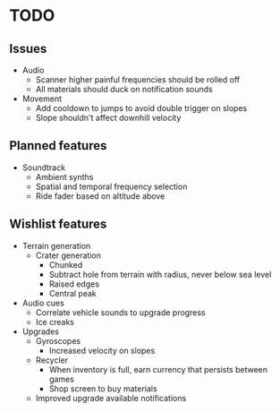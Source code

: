 # TODO
## Issues
- Audio
  - Scanner higher painful frequencies should be rolled off
  - All materials should duck on notification sounds
- Movement
  - Add cooldown to jumps to avoid double trigger on slopes
  - Slope shouldn't affect downhill velocity

## Planned features
- Soundtrack
  - Ambient synths
  - Spatial and temporal frequency selection
  - Ride fader based on altitude above

## Wishlist features
- Terrain generation
  - Crater generation
    - Chunked
    - Subtract hole from terrain with radius, never below sea level
    - Raised edges
    - Central peak
- Audio cues
  - Correlate vehicle sounds to upgrade progress
  - Ice creaks
- Upgrades
  - Gyroscopes
    - Increased velocity on slopes
  - Recycler
    - When inventory is full, earn currency that persists between games
    - Shop screen to buy materials
  - Improved upgrade available notifications
